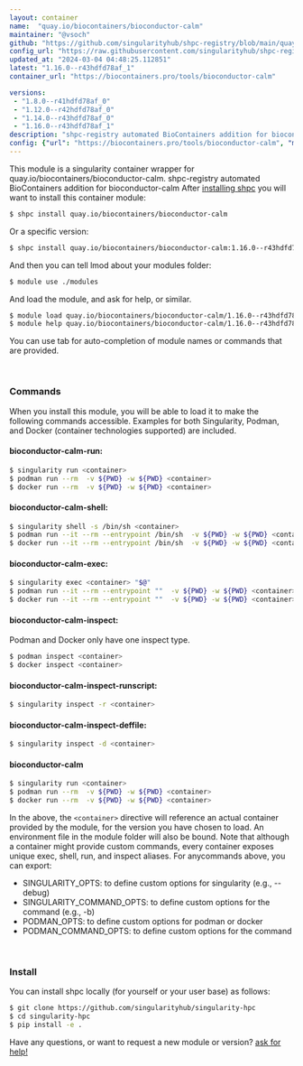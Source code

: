 ```yaml
---
layout: container
name:  "quay.io/biocontainers/bioconductor-calm"
maintainer: "@vsoch"
github: "https://github.com/singularityhub/shpc-registry/blob/main/quay.io/biocontainers/bioconductor-calm/container.yaml"
config_url: "https://raw.githubusercontent.com/singularityhub/shpc-registry/main/quay.io/biocontainers/bioconductor-calm/container.yaml"
updated_at: "2024-03-04 04:48:25.112851"
latest: "1.16.0--r43hdfd78af_1"
container_url: "https://biocontainers.pro/tools/bioconductor-calm"

versions:
 - "1.8.0--r41hdfd78af_0"
 - "1.12.0--r42hdfd78af_0"
 - "1.14.0--r43hdfd78af_0"
 - "1.16.0--r43hdfd78af_1"
description: "shpc-registry automated BioContainers addition for bioconductor-calm"
config: {"url": "https://biocontainers.pro/tools/bioconductor-calm", "maintainer": "@vsoch", "description": "shpc-registry automated BioContainers addition for bioconductor-calm", "latest": {"1.16.0--r43hdfd78af_1": "sha256:d2b4f66df3b33ce83ae97057c0aca25e69ee9369e131b6259126b9f468a4ddce"}, "tags": {"1.8.0--r41hdfd78af_0": "sha256:858659121abac4147701ff616c8367adc45c70d0a2e194efcf54b01730176f85", "1.12.0--r42hdfd78af_0": "sha256:0a1eedd3df9dff6320293ce44f6a0e00dfef677d5fbbc393322ca08ce522e351", "1.14.0--r43hdfd78af_0": "sha256:5cf689b729a86b79c0a081e1602e5176c23d509843860976659bb00c626876b7", "1.16.0--r43hdfd78af_1": "sha256:d2b4f66df3b33ce83ae97057c0aca25e69ee9369e131b6259126b9f468a4ddce"}, "docker": "quay.io/biocontainers/bioconductor-calm"}
---
```


This module is a singularity container wrapper for quay.io/biocontainers/bioconductor-calm.
shpc-registry automated BioContainers addition for bioconductor-calm
After [installing shpc](#install) you will want to install this container module:


```bash
$ shpc install quay.io/biocontainers/bioconductor-calm
```

Or a specific version:

```bash
$ shpc install quay.io/biocontainers/bioconductor-calm:1.16.0--r43hdfd78af_1
```

And then you can tell lmod about your modules folder:

```bash
$ module use ./modules
```

And load the module, and ask for help, or similar.

```bash
$ module load quay.io/biocontainers/bioconductor-calm/1.16.0--r43hdfd78af_1
$ module help quay.io/biocontainers/bioconductor-calm/1.16.0--r43hdfd78af_1
```

You can use tab for auto-completion of module names or commands that are provided.

<br>

### Commands

When you install this module, you will be able to load it to make the following commands accessible.
Examples for both Singularity, Podman, and Docker (container technologies supported) are included.

#### bioconductor-calm-run:

```bash
$ singularity run <container>
$ podman run --rm  -v ${PWD} -w ${PWD} <container>
$ docker run --rm  -v ${PWD} -w ${PWD} <container>
```

#### bioconductor-calm-shell:

```bash
$ singularity shell -s /bin/sh <container>
$ podman run --it --rm --entrypoint /bin/sh  -v ${PWD} -w ${PWD} <container>
$ docker run --it --rm --entrypoint /bin/sh  -v ${PWD} -w ${PWD} <container>
```

#### bioconductor-calm-exec:

```bash
$ singularity exec <container> "$@"
$ podman run --it --rm --entrypoint ""  -v ${PWD} -w ${PWD} <container> "$@"
$ docker run --it --rm --entrypoint ""  -v ${PWD} -w ${PWD} <container> "$@"
```

#### bioconductor-calm-inspect:

Podman and Docker only have one inspect type.

```bash
$ podman inspect <container>
$ docker inspect <container>
```

#### bioconductor-calm-inspect-runscript:

```bash
$ singularity inspect -r <container>
```

#### bioconductor-calm-inspect-deffile:

```bash
$ singularity inspect -d <container>
```



#### bioconductor-calm

```bash
$ singularity run <container>
$ podman run --rm  -v ${PWD} -w ${PWD} <container>
$ docker run --rm  -v ${PWD} -w ${PWD} <container>
```


In the above, the `<container>` directive will reference an actual container provided
by the module, for the version you have chosen to load. An environment file in the
module folder will also be bound. Note that although a container
might provide custom commands, every container exposes unique exec, shell, run, and
inspect aliases. For anycommands above, you can export:

 - SINGULARITY_OPTS: to define custom options for singularity (e.g., --debug)
 - SINGULARITY_COMMAND_OPTS: to define custom options for the command (e.g., -b)
 - PODMAN_OPTS: to define custom options for podman or docker
 - PODMAN_COMMAND_OPTS: to define custom options for the command

<br>

### Install

You can install shpc locally (for yourself or your user base) as follows:

```bash
$ git clone https://github.com/singularityhub/singularity-hpc
$ cd singularity-hpc
$ pip install -e .
```

Have any questions, or want to request a new module or version? [ask for help!](https://github.com/singularityhub/singularity-hpc/issues)